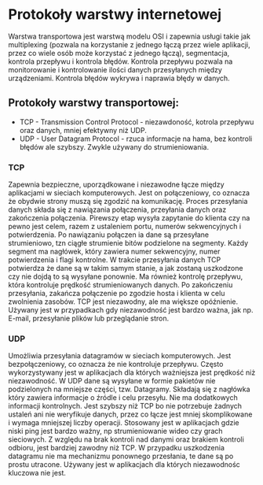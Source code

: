 # Protokoły warstwy internetowej
Warstwa transportowa jest warstwą modelu OSI i zapewnia usługi takie jak multiplexing (pozwala na korzystanie z jednego łączą przez wiele aplikacji, przez co wiele osób może korzystać z jednego łączą), segmentacja, kontrola przepływu i kontrola błędów. Kontrola przepływu pozwala na monitorowanie i kontrolowanie ilości danych przesyłanych między urządzeniami. Kontrola błędów wykrywa i naprawia błędy w danych.
## Protokoły warstwy transportowej:
- TCP - Transmission Control Protocol - niezawdoność, kotrola przepływu oraz danych, mniej efektywny niż UDP.
- UDP - User Datagram Protocol - rzuca informacje na hama, bez kontroli błędów ale szybszy. Zwykle używany do strumieniowania.
### TCP
Zapewnia bezpieczne, uporządkowane i niezawodne łącze między aplikacjami w sieciach komputerowych. Jest on połączeniowy, co oznacza że obydwie strony muszą się zgodzić na komunikację. Proces przesyłania danych składa się z nawiązania połączenia, przeyłania danych oraz zakończenia połączenia. Pirewszy etap wysyła zapytanie do klienta czy na pewno jest celem, razem z ustaleniem portu, numerów sekwencyjnych i potwierdzenia. Po nawiązaniu połączen  ia dane są przesyłane strumieniowo, tzn ciągłe strumienie bitów podzielone na segmenty. Każdy segment ma nagłówek, który zawiera numer sekwencyjny, numer potwierdzenia i flagi kontrolne. W trakcie przesyłania danych TCP potwierdza że dane są w takim samym stanie, a jak zostaną uszkodzone czy nie dojdą to są wysyłane ponownie. Ma również kontrolę przepływu, która kontroluje prędkość strumieniowanych danych. Po zakończeniu przesyłania, zakańcza połączenie po zgodzie hosta i klienta w celu zwolnienia zasobów. TCP jest niezawodny, ale ma większe opóźnienie. Używany jest w przypadkach gdy niezawodność jest bardzo ważna, jak np. E-mail, przesyłanie plików lub przeglądanie stron.
### UDP
Umożliwia przesyłania datagramów w sieciach komputerowych. Jest bezpołączeniowy, co oznacza że nie kontroluje przepływu. Często wykorzystywany jest w aplikacjach dla których ważniejsza jest prędkość niż niezawodność. W UDP dane są wysyłane w formie pakietów nie podzielonych na mniejsze części, tzw. Datagramy. Składają się z nagłówka który zawiera informacje o źródle i celu przesyłu. Nie ma dodatkowych informacji kontrolnych. Jest szybszy niż TCP bo nie potrzebuje żadnych ustaleń ani nie weryfikuje danych, przez co łącze jest mniej skomplikowane i wymaga mniejszej liczby operacji. Stosowany jest w aplikacjach gdzie niski ping jest bardzo ważny, np strumieniowanie wideo czy grach sieciowych. Z względu na brak kontroli nad danymi oraz brakiem kontroli odbioru, jest bardziej zawodny niż TCP. W przypadku uszkodzenia datagramu nie ma mechanizmu ponownego przesłania, te dane są po prostu utracone. Używany jest w aplikacjach dla których niezawodnośc kluczowa nie jest.
